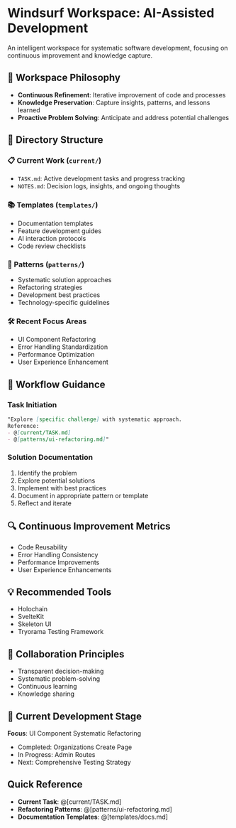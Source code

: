 # Windsurf Workspace: AI-Assisted Development

An intelligent workspace for systematic software development, focusing on continuous improvement and knowledge capture.

## 🚀 Workspace Philosophy
- **Continuous Refinement**: Iterative improvement of code and processes
- **Knowledge Preservation**: Capture insights, patterns, and lessons learned
- **Proactive Problem Solving**: Anticipate and address potential challenges

## 📂 Directory Structure

### 📋 Current Work (`current/`)
- `TASK.md`: Active development tasks and progress tracking
- `NOTES.md`: Decision logs, insights, and ongoing thoughts

### 📚 Templates (`templates/`)
- Documentation templates
- Feature development guides
- AI interaction protocols
- Code review checklists

### 🔄 Patterns (`patterns/`)
- Systematic solution approaches
- Refactoring strategies
- Development best practices
- Technology-specific guidelines

### 🛠 Recent Focus Areas
- UI Component Refactoring
- Error Handling Standardization
- Performance Optimization
- User Experience Enhancement

## 🧭 Workflow Guidance

### Task Initiation
```markdown
"Explore [specific challenge] with systematic approach.
Reference: 
- @[current/TASK.md]
- @[patterns/ui-refactoring.md]"
```

### Solution Documentation
1. Identify the problem
2. Explore potential solutions
3. Implement with best practices
4. Document in appropriate pattern or template
5. Reflect and iterate

## 🔍 Continuous Improvement Metrics
- Code Reusability
- Error Handling Consistency
- Performance Improvements
- User Experience Enhancements

## 💡 Recommended Tools
- Holochain
- SvelteKit
- Skeleton UI
- Tryorama Testing Framework

## 🤝 Collaboration Principles
- Transparent decision-making
- Systematic problem-solving
- Continuous learning
- Knowledge sharing

## 🚧 Current Development Stage
**Focus**: UI Component Systematic Refactoring
- Completed: Organizations Create Page
- In Progress: Admin Routes
- Next: Comprehensive Testing Strategy

## Quick Reference
- **Current Task**: @[current/TASK.md]
- **Refactoring Patterns**: @[patterns/ui-refactoring.md]
- **Documentation Templates**: @[templates/docs.md]
